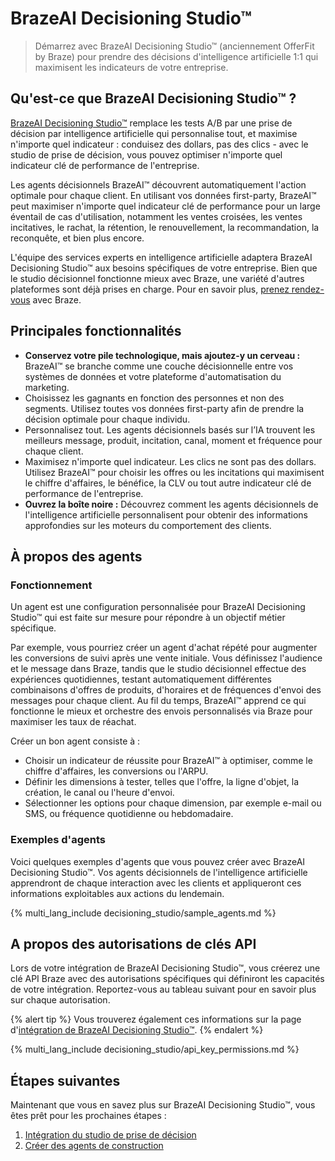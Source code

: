 # BrazeAI Decisioning Studio™

> Démarrez avec BrazeAI Decisioning Studio™ (anciennement OfferFit by Braze) pour prendre des décisions d'intelligence artificielle 1:1 qui maximisent les indicateurs de votre entreprise.

## Qu'est-ce que BrazeAI Decisioning Studio™ ?

[BrazeAI Decisioning Studio™](https://www.braze.com/product/brazeai-decisioning-studio/) remplace les tests A/B par une prise de décision par intelligence artificielle qui personnalise tout, et maximise n'importe quel indicateur : conduisez des dollars, pas des clics - avec le studio de prise de décision, vous pouvez optimiser n'importe quel indicateur clé de performance de l'entreprise.

Les agents décisionnels BrazeAI™ découvrent automatiquement l'action optimale pour chaque client. En utilisant vos données first-party, BrazeAI™ peut maximiser n'importe quel indicateur clé de performance pour un large éventail de cas d'utilisation, notamment les ventes croisées, les ventes incitatives, le rachat, la rétention, le renouvellement, la recommandation, la reconquête, et bien plus encore.

L'équipe des services experts en intelligence artificielle adaptera BrazeAI Decisioning Studio™ aux besoins spécifiques de votre entreprise. Bien que le studio décisionnel fonctionne mieux avec Braze, une variété d'autres plateformes sont déjà prises en charge. Pour en savoir plus, [prenez rendez-vous](https://www.braze.com/get-started/) avec Braze.

## Principales fonctionnalités

- **Conservez votre pile technologique, mais ajoutez-y un cerveau :** BrazeAI™ se branche comme une couche décisionnelle entre vos systèmes de données et votre plateforme d'automatisation du marketing.
- Choisissez les gagnants en fonction des personnes et non des segments. Utilisez toutes vos données first-party afin de prendre la décision optimale pour chaque individu.
- Personnalisez tout. Les agents décisionnels basés sur l’IA trouvent les meilleurs message, produit, incitation, canal, moment et fréquence pour chaque client.
- Maximisez n'importe quel indicateur. Les clics ne sont pas des dollars. Utilisez BrazeAI™ pour choisir les offres ou les incitations qui maximisent le chiffre d'affaires, le bénéfice, la CLV ou tout autre indicateur clé de performance de l'entreprise.
- **Ouvrez la boîte noire :** Découvrez comment les agents décisionnels de l'intelligence artificielle personnalisent pour obtenir des informations approfondies sur les moteurs du comportement des clients.

## À propos des agents

### Fonctionnement

Un agent est une configuration personnalisée pour BrazeAI Decisioning Studio™ qui est faite sur mesure pour répondre à un objectif métier spécifique.

Par exemple, vous pourriez créer un agent d'achat répété pour augmenter les conversions de suivi après une vente initiale. Vous définissez l'audience et le message dans Braze, tandis que le studio décisionnel effectue des expériences quotidiennes, testant automatiquement différentes combinaisons d'offres de produits, d'horaires et de fréquences d'envoi des messages pour chaque client. Au fil du temps, BrazeAI™ apprend ce qui fonctionne le mieux et orchestre des envois personnalisés via Braze pour maximiser les taux de réachat.

Créer un bon agent consiste à :

- Choisir un indicateur de réussite pour BrazeAI™ à optimiser, comme le chiffre d'affaires, les conversions ou l'ARPU.
- Définir les dimensions à tester, telles que l'offre, la ligne d'objet, la création, le canal ou l'heure d'envoi.
- Sélectionner les options pour chaque dimension, par exemple e-mail ou SMS, ou fréquence quotidienne ou hebdomadaire.

### Exemples d'agents

Voici quelques exemples d'agents que vous pouvez créer avec BrazeAI Decisioning Studio™. Vos agents décisionnels de l'intelligence artificielle apprendront de chaque interaction avec les clients et appliqueront ces informations exploitables aux actions du lendemain.

{% multi_lang_include decisioning_studio/sample_agents.md %}

## A propos des autorisations de clés API

Lors de votre intégration de BrazeAI Decisioning Studio™, vous créerez une clé API Braze avec des autorisations spécifiques qui définiront les capacités de votre intégration. Reportez-vous au tableau suivant pour en savoir plus sur chaque autorisation.

{% alert tip %}
Vous trouverez également ces informations sur la page d'[intégration de BrazeAI Decisioning Studio™]({{site.baseurl}}/user_guide/brazeai/decisioning_studio/integration).
{% endalert %}

{% multi_lang_include decisioning_studio/api_key_permissions.md %}

## Étapes suivantes

Maintenant que vous en savez plus sur BrazeAI Decisioning Studio™, vous êtes prêt pour les prochaines étapes :

1. [Intégration du studio de prise de décision]({{site.baseurl}}/user_guide/brazeai/decisioning_studio/integration/)
2. [Créer des agents de construction]({{site.baseurl}}/user_guide/brazeai/decisioning_studio/building_agents/)
